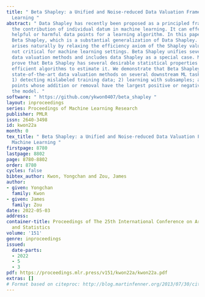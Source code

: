 ```yaml
---
title: " Beta Shapley: a Unified and Noise-reduced Data Valuation Framework for Machine
  Learning "
abstract: " Data Shapley has recently been proposed as a principled framework to quantify
  the contribution of individual datum in machine learning. It can effectively identify
  helpful or harmful data points for a learning algorithm. In this paper, we propose
  Beta Shapley, which is a substantial generalization of Data Shapley. Beta Shapley
  arises naturally by relaxing the efficiency axiom of the Shapley value, which is
  not critical for machine learning settings. Beta Shapley unifies several popular
  data valuation methods and includes data Shapley as a special case. Moreover, we
  prove that Beta Shapley has several desirable statistical properties and propose
  efficient algorithms to estimate it. We demonstrate that Beta Shapley outperforms
  state-of-the-art data valuation methods on several downstream ML tasks such as:
  1) detecting mislabeled training data; 2) learning with subsamples; and 3) identifying
  points whose addition or removal have the largest positive or negative impact on
  the model. "
software: " https://github.com/ykwon0407/beta_shapley "
layout: inproceedings
series: Proceedings of Machine Learning Research
publisher: PMLR
issn: 2640-3498
id: kwon22a
month: 0
tex_title: " Beta Shapley: a Unified and Noise-reduced Data Valuation Framework for
  Machine Learning "
firstpage: 8780
lastpage: 8802
page: 8780-8802
order: 8780
cycles: false
bibtex_author: Kwon, Yongchan and Zou, James
author:
- given: Yongchan
  family: Kwon
- given: James
  family: Zou
date: 2022-05-03
address:
container-title: Proceedings of The 25th International Conference on Artificial Intelligence
  and Statistics
volume: '151'
genre: inproceedings
issued:
  date-parts:
  - 2022
  - 5
  - 3
pdf: https://proceedings.mlr.press/v151/kwon22a/kwon22a.pdf
extras: []
# Format based on citeproc: http://blog.martinfenner.org/2013/07/30/citeproc-yaml-for-bibliographies/
---
```

